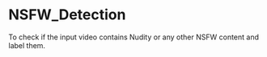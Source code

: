 # NSFW_Detection
To check if the input video contains Nudity or any other NSFW content and label them.
